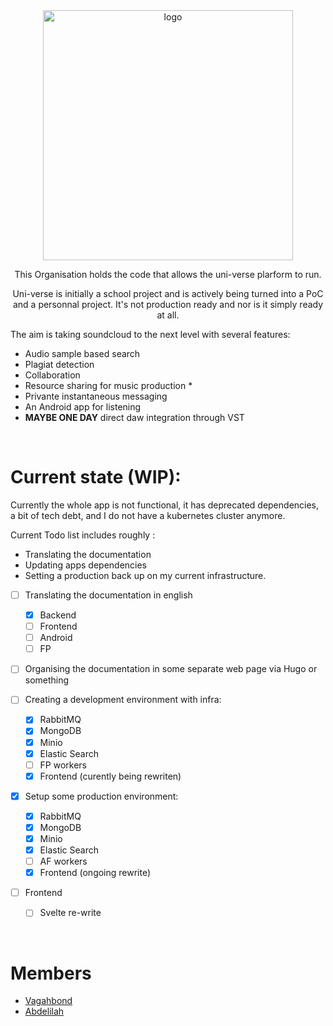 <div align=center>

<img src="https://avatars.githubusercontent.com/u/100030939?s=400&u=808a96ffa048f92350d284580d4f79c98e7af505&v=4" width="400" height="400" alt="logo">

This Organisation holds the code that allows the uni-verse plarform to run.

Uni-verse is initially a school project and is actively being turned into a PoC and a personnal project.
It's not production ready and nor is it simply ready at all.

</div>

The aim is taking soundcloud to the next level with several features:

- Audio sample based search
- Plagiat detection
- Collaboration
- Resource sharing for music production \*
- Privante instantaneous messaging
- An Android app for listening
- **MAYBE ONE DAY** direct daw integration through VST

<br/>

# Current state (WIP):

Currently the whole app is not functional, it has deprecated dependencies, a bit of tech debt, and I do not have a kubernetes cluster anymore.

Current Todo list includes roughly :

- Translating the documentation
- Updating apps dependencies
- Setting a production back up on my current infrastructure.

- [ ] Translating the documentation in english

  - [x] Backend
  - [ ] Frontend
  - [ ] Android
  - [ ] FP

- [ ] Organising the documentation in some separate web page via Hugo or something

- [ ] Creating a development environment with infra:

  - [x] RabbitMQ
  - [x] MongoDB
  - [x] Minio
  - [x] Elastic Search
  - [ ] FP workers
  - [x] Frontend (curently being rewriten)

- [x] Setup some production environment:

  - [x] RabbitMQ
  - [x] MongoDB
  - [x] Minio
  - [x] Elastic Search
  - [ ] AF workers
  - [x] Frontend (ongoing rewrite)

- [ ] Frontend
  - [ ] Svelte re-write

<br/>

# Members

- [Vagahbond](https://github.com/vagahbond)
- [Abdelilah](https://github.com/abdelillah-tech)
